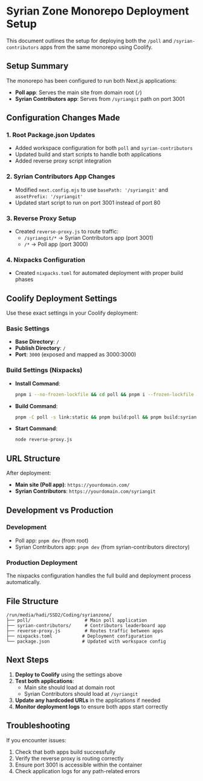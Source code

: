 # Syrian Zone Monorepo Deployment Setup

This document outlines the setup for deploying both the `/poll` and `/syrian-contributors` apps from the same monorepo using Coolify.

## Setup Summary

The monorepo has been configured to run both Next.js applications:
- **Poll app**: Serves the main site from domain root (`/`)
- **Syrian Contributors app**: Serves from `/syriangit` path on port 3001

## Configuration Changes Made

### 1. Root Package.json Updates
- Added workspace configuration for both `poll` and `syrian-contributors`
- Updated build and start scripts to handle both applications
- Added reverse proxy script integration

### 2. Syrian Contributors App Changes
- Modified `next.config.mjs` to use `basePath: '/syriangit'` and `assetPrefix: '/syriangit'`
- Updated start script to run on port 3001 instead of port 80

### 3. Reverse Proxy Setup
- Created `reverse-proxy.js` to route traffic:
  - `/syriangit/*` → Syrian Contributors app (port 3001)
  - `/*` → Poll app (port 3000)

### 4. Nixpacks Configuration
- Created `nixpacks.toml` for automated deployment with proper build phases

## Coolify Deployment Settings

Use these exact settings in your Coolify deployment:

### Basic Settings
- **Base Directory**: `/`
- **Publish Directory**: `/`
- **Port**: `3000` (exposed and mapped as 3000:3000)

### Build Settings (Nixpacks)
- **Install Command**:
  ```bash
  pnpm i --no-frozen-lockfile && cd poll && pnpm i --frozen-lockfile && cd ../syrian-contributors && pnpm i --frozen-lockfile
  ```

- **Build Command**:
  ```bash
  pnpm -C poll -s link:static && pnpm build:poll && pnpm build:syrian-contributors
  ```

- **Start Command**:
  ```bash
  node reverse-proxy.js
  ```

## URL Structure

After deployment:
- **Main site (Poll app)**: `https://yourdomain.com/`
- **Syrian Contributors**: `https://yourdomain.com/syriangit`

## Development vs Production

### Development
- Poll app: `pnpm dev` (from root)
- Syrian Contributors app: `pnpm dev` (from syrian-contributors directory)

### Production Deployment
The nixpacks configuration handles the full build and deployment process automatically.

## File Structure
```
/run/media/hadi/SSD2/Coding/syrianzone/
├── poll/                    # Main poll application
├── syrian-contributors/     # Contributors leaderboard app
├── reverse-proxy.js         # Routes traffic between apps
├── nixpacks.toml           # Deployment configuration
└── package.json            # Updated with workspace config
```

## Next Steps

1. **Deploy to Coolify** using the settings above
2. **Test both applications**:
   - Main site should load at domain root
   - Syrian Contributors should load at `/syriangit`
3. **Update any hardcoded URLs** in the applications if needed
4. **Monitor deployment logs** to ensure both apps start correctly

## Troubleshooting

If you encounter issues:
1. Check that both apps build successfully
2. Verify the reverse proxy is routing correctly
3. Ensure port 3001 is accessible within the container
4. Check application logs for any path-related errors
